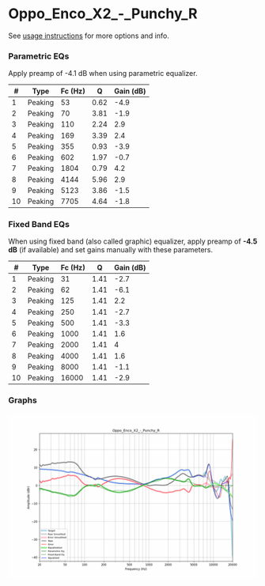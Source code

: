 # Oppo_Enco_X2_-_Punchy_R
See [usage instructions](https://github.com/jaakkopasanen/AutoEq#usage) for more options and info.

### Parametric EQs
Apply preamp of -4.1 dB when using parametric equalizer.

|   # | Type    |   Fc (Hz) |    Q |   Gain (dB) |
|-----|---------|-----------|------|-------------|
|   1 | Peaking |        53 | 0.62 |        -4.9 |
|   2 | Peaking |        70 | 3.81 |        -1.9 |
|   3 | Peaking |       110 | 2.24 |         2.9 |
|   4 | Peaking |       169 | 3.39 |         2.4 |
|   5 | Peaking |       355 | 0.93 |        -3.9 |
|   6 | Peaking |       602 | 1.97 |        -0.7 |
|   7 | Peaking |      1804 | 0.79 |         4.2 |
|   8 | Peaking |      4144 | 5.96 |         2.9 |
|   9 | Peaking |      5123 | 3.86 |        -1.5 |
|  10 | Peaking |      7705 | 4.64 |        -1.8 |

### Fixed Band EQs
When using fixed band (also called graphic) equalizer, apply preamp of **-4.5 dB** (if available) and set gains manually with these parameters.

|   # | Type    |   Fc (Hz) |    Q |   Gain (dB) |
|-----|---------|-----------|------|-------------|
|   1 | Peaking |        31 | 1.41 |        -2.7 |
|   2 | Peaking |        62 | 1.41 |        -6.1 |
|   3 | Peaking |       125 | 1.41 |         2.2 |
|   4 | Peaking |       250 | 1.41 |        -2.7 |
|   5 | Peaking |       500 | 1.41 |        -3.3 |
|   6 | Peaking |      1000 | 1.41 |         1.6 |
|   7 | Peaking |      2000 | 1.41 |         4   |
|   8 | Peaking |      4000 | 1.41 |         1.6 |
|   9 | Peaking |      8000 | 1.41 |        -1.1 |
|  10 | Peaking |     16000 | 1.41 |        -2.9 |

### Graphs
![](./Oppo_Enco_X2_-_Punchy_R.png)
